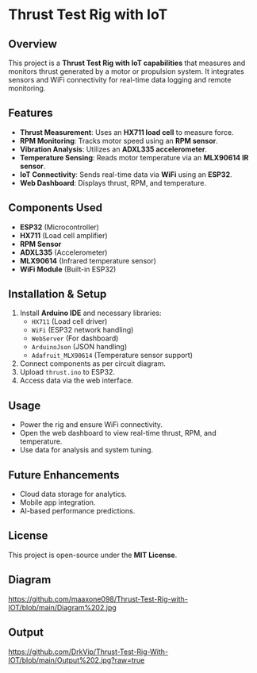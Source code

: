 # Thrust Test Rig with IoT

## Overview
This project is a **Thrust Test Rig with IoT capabilities** that measures and monitors thrust generated by a motor or propulsion system. It integrates sensors and WiFi connectivity for real-time data logging and remote monitoring.

## Features
- **Thrust Measurement**: Uses an **HX711 load cell** to measure force.
- **RPM Monitoring**: Tracks motor speed using an **RPM sensor**.
- **Vibration Analysis**: Utilizes an **ADXL335 accelerometer**.
- **Temperature Sensing**: Reads motor temperature via an **MLX90614 IR sensor**.
- **IoT Connectivity**: Sends real-time data via **WiFi** using an **ESP32**.
- **Web Dashboard**: Displays thrust, RPM, and temperature.

## Components Used
- **ESP32** (Microcontroller)
- **HX711** (Load cell amplifier)
- **RPM Sensor**
- **ADXL335** (Accelerometer)
- **MLX90614** (Infrared temperature sensor)
- **WiFi Module** (Built-in ESP32)

## Installation & Setup
1. Install **Arduino IDE** and necessary libraries:
   - `HX711` (Load cell driver)
   - `WiFi` (ESP32 network handling)
   - `WebServer` (For dashboard)
   - `ArduinoJson` (JSON handling)
   - `Adafruit_MLX90614` (Temperature sensor support)
2. Connect components as per circuit diagram.
3. Upload `thrust.ino` to ESP32.
4. Access data via the web interface.

## Usage
- Power the rig and ensure WiFi connectivity.
- Open the web dashboard to view real-time thrust, RPM, and temperature.
- Use data for analysis and system tuning.

## Future Enhancements
- Cloud data storage for analytics.
- Mobile app integration.
- AI-based performance predictions.

## License
This project is open-source under the **MIT License**.

## Diagram
https://github.com/maaxone098/Thrust-Test-Rig-with-IOT/blob/main/Diagram%202.jpg

## Output
https://github.com/DrkVip/Thrust-Test-Rig-With-IOT/blob/main/Output%202.jpg?raw=true


